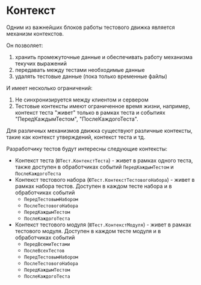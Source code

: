 # Контекст

Одним из важнейших блоков работы тестового движка является механизм контекстов.

Он позволяет:

1. хранить промежуточные данные и обеспечивать работу механизма текучих выражений
2. передавать между тестами необходимые данные
3. удалять тестовые данные (пока только временные файлы)

И имеет несколько ограничений:

1. Не синхронизируется между клиентом и сервером
2. Тестовые контексты имеют ограниченное время жизни, например, контекст теста "живет" только в рамках теста и событиях "ПередКаждымТестом", "ПослеКаждогоТеста".

Для различных механизмов движка существуют различные контексты, такие как контекст утверждений, контекст теста и тд.

Разработчику тестов будут интересны следующие контексты:

* Контекст теста (`ЮТест.КонтекстТеста`) - живет в рамках одного теста, также доступен в обработчиках событий `ПередКаждымТестом` и `ПослеКаждогоТеста`
* Контекст тестового набора (`ЮТест.КонтекстТестовогоНабора`) - живет в рамках набора тестов. Доступен в каждом тесте набора и в обработчиках событий
  * `ПередТестовымНабором`
  * `ПослеТестовогоНабора`
  * `ПередКаждымТестом`
  * `ПослеКаждогоТеста`
* Контекст тестового модуля (`ЮТест.КонтекстМодуля`) - живет в рамках тестового модуля. Доступен в каждом тесте модуля и в обработчиках событий
  * `ПередВсемиТестами`
  * `ПослеВсехТестов`
  * `ПередТестовымНабором`
  * `ПослеТестовогоНабора`
  * `ПередКаждымТестом`
  * `ПослеКаждогоТеста`

